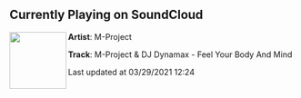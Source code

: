 ## Currently Playing on SoundCloud

[<img align="left" width="100" src="https://i1.sndcdn.com/artworks-Pj7lziOnQYJhz0AT-ZFGp1A-t500x500.jpg">](https://soundcloud.com/m-project_suzumoto/m-project-dj-dynamax-feel-your-body-and-mind)

**Artist**: M-Project 

**Track**: M-Project & DJ Dynamax - Feel Your Body And Mind

Last updated at 03/29/2021 12:24
